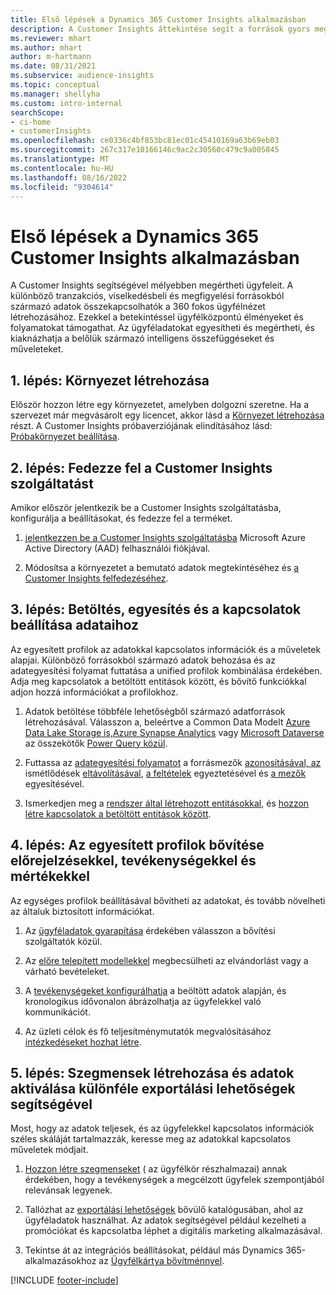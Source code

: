 ```yaml
---
title: Első lépések a Dynamics 365 Customer Insights alkalmazásban
description: A Customer Insights áttekintése segít a források gyors megkezdésében.
ms.reviewer: mhart
ms.author: mhart
author: m-hartmann
ms.date: 08/31/2021
ms.subservice: audience-insights
ms.topic: conceptual
ms.manager: shellyha
ms.custom: intro-internal
searchScope:
- ci-home
- customerInsights
ms.openlocfilehash: ce0336c4bf853bc81ec01c45410169a63b69eb03
ms.sourcegitcommit: 267c317e10166146c9ac2c30560c479c9a005845
ms.translationtype: MT
ms.contentlocale: hu-HU
ms.lasthandoff: 08/16/2022
ms.locfileid: "9304614"
---
```

# <a name="get-started-with-dynamics-365-customer-insights"></a>Első lépések a Dynamics 365 Customer Insights alkalmazásban

A Customer Insights segítségével mélyebben megértheti ügyfeleit. A különböző tranzakciós, viselkedésbeli és megfigyelési forrásokból származó adatok összekapcsolhatók a 360 fokos ügyfélnézet létrehozásához. Ezekkel a betekintéssel ügyfélközpontú élményeket és folyamatokat támogathat. Az ügyféladatokat egyesítheti és megértheti, és kiaknázhatja a belőlük származó intelligens összefüggéseket és műveleteket.

## <a name="step-1-create-an-environment"></a>1. lépés: Környezet létrehozása

Először hozzon létre egy környezetet, amelyben dolgozni szeretne. Ha a szervezet már megvásárolt egy licencet, akkor lásd a [Környezet létrehozása](create-environment.md) részt. A Customer Insights próbaverziójának elindításához lásd: [Próbakörnyezet beállítása](trial-signup.md).

## <a name="step-2-explore-customer-insights"></a>2. lépés: Fedezze fel a Customer Insights szolgáltatást

Amikor először jelentkezik be a Customer Insights szolgáltatásba, konfigurálja a beállításokat, és fedezze fel a terméket.

1. [jelentkezzen be a Customer Insights szolgáltatásba](https://home.ci.ai.dynamics.com) Microsoft Azure Active Directory (AAD) felhasználói fiókjával.

1. Módosítsa a környezetet a bemutató adatok megtekintéséhez és [a Customer Insights felfedezéséhez](home.md).

## <a name="step-3-ingest-unify-and-set-up-relationships-for-your-data"></a>3. lépés: Betöltés, egyesítés és a kapcsolatok beállítása adataihoz

Az egyesített profilok az adatokkal kapcsolatos információk és a műveletek alapjai. Különböző forrásokból származó adatok behozása és az adategyesítési folyamat futtatása a unified profilok kombinálása érdekében. Adja meg kapcsolatok a betöltött entitások között, és bővítő funkciókkal adjon hozzá információkat a profilokhoz.

1. Adatok betöltése többféle lehetőségből származó adatforrások létrehozásával. Válasszon a, beleértve a Common Data Modelt [Azure Data Lake Storage is,](connect-common-data-model.md)[Azure Synapse Analytics](connect-synapse.md) vagy [Microsoft Dataverse](connect-dataverse-managed-lake.md) az összekötők [Power Query közül](connect-power-query.md).

1. Futtassa az [adategyesítési folyamatot](data-unification.md) a forrásmezők [azonosításával, az](map-entities.md) ismétlődések [eltávolításával](remove-duplicates.md), [a feltételek](match-entities.md) egyeztetésével és [a mezők](merge-entities.md) egyesítésével.

1. Ismerkedjen meg a [rendszer által létrehozott entitásokkal](entities.md), és [hozzon létre kapcsolatok a betöltött entitások között](relationships.md).

## <a name="step-4-enhance-unified-profiles-with-predictions-activities-and-measures"></a>4. lépés: Az egyesített profilok bővítése előrejelzésekkel, tevékenységekkel és mértékekkel

Az egységes profilok beállításával bővítheti az adatokat, és tovább növelheti az általuk biztosított információkat.

1. Az [ügyféladatok gyarapítása](enrichment-hub.md) érdekében válasszon a bővítési szolgáltatók közül.

1. Az [előre telepített modellekkel](predictions-overview.md) megbecsülheti az elvándorlást vagy a várható bevételeket.

1. A [tevékenységeket konfigurálhatja](activities.md) a beöltött adatok alapján, és kronologikus idővonalon ábrázolhatja az ügyfelekkel való kommunikációt.

1. Az üzleti célok és fő teljesítménymutatók megvalósításához [intézkedéseket hozhat létre](measures.md).

## <a name="step-5-create-segments-and-activate-data-through-various-export-options"></a>5. lépés: Szegmensek létrehozása és adatok aktiválása különféle exportálási lehetőségek segítségével

Most, hogy az adatok teljesek, és az ügyfelekkel kapcsolatos információk széles skáláját tartalmazzák, keresse meg az adatokkal kapcsolatos műveletek módjait.

1. [Hozzon létre szegmenseket](segments.md) ( az ügyfélkör részhalmazai) annak érdekében, hogy a tevékenységek a megcélzott ügyfelek szempontjából relevánsak legyenek.

1. Tallózhat az [exportálási lehetőségek](export-destinations.md) bővülő katalógusában, ahol az ügyféladatok használhat. Az adatok segítségével például kezelheti a promóciókat és kapcsolatba léphet a digitális marketing alkalmazásával.

1. Tekintse át az integrációs beállításokat, például más Dynamics 365-alkalmazásokhoz az [Ügyfélkártya bővítménnyel](customer-card-add-in.md).  


[!INCLUDE [footer-include](includes/footer-banner.md)]
